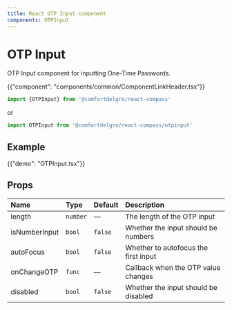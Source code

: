 ```yaml
---
title: React OTP Input component
components: OTPInput
---
```


# OTP Input

<p class="description">OTP Input component for inputting One-Time Passwords.</p>

{{"component": "components/common/ComponentLinkHeader.tsx"}}

```jsx
import {OTPInput} from '@comfortdelgro/react-compass'
```

or

```jsx
import OTPInput from '@comfortdelgro/react-compass/otpinput'
```

## Example

{{"demo": "OTPInput.tsx"}}

## Props

| Name          | Type     | Default | Description                          |
| :------------ | :------- | :------ | :----------------------------------- |
| length        | `number` | —       | The length of the OTP input          |
| isNumberInput | `bool`   | `false` | Whether the input should be numbers  |
| autoFocus     | `bool`   | `false` | Whether to autofocus the first input |
| onChangeOTP   | `func`   | —       | Callback when the OTP value changes  |
| disabled      | `bool`   | `false` | Whether the input should be disabled |
